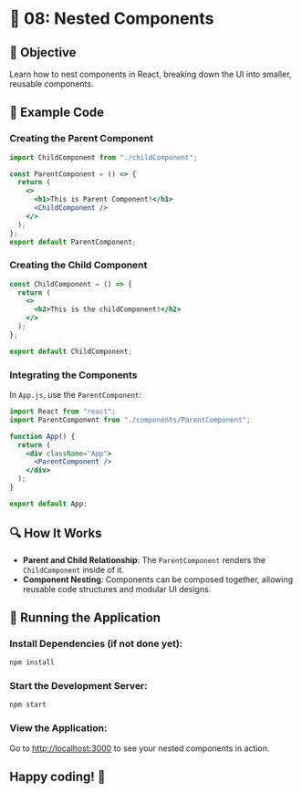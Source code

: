 # 🚀 08: Nested Components

## 📝 Objective

Learn how to nest components in React, breaking down the UI into smaller, reusable components.

## 📂 Example Code

### Creating the Parent Component

```jsx
import ChildComponent from "./childComponent";

const ParentComponent = () => {
  return (
    <>
      <h1>This is Parent Component!</h1>
      <ChildComponent />
    </>
  );
};
export default ParentComponent;
```

### Creating the Child Component

```jsx
const ChildComponent = () => {
  return (
    <>
      <h2>This is the childComponent!</h2>
    </>
  );
};

export default ChildComponent;
```

### Integrating the Components

In `App.js`, use the `ParentComponent`:

```jsx
import React from "react";
import ParentComponent from "./components/ParentComponent";

function App() {
  return (
    <div className="App">
      <ParentComponent />
    </div>
  );
}

export default App;
```

## 🔍 How It Works

- **Parent and Child Relationship**: The `ParentComponent` renders the `ChildComponent` inside of it.
- **Component Nesting**: Components can be composed together, allowing reusable code structures and modular UI designs.

## 🚀 Running the Application

### Install Dependencies (if not done yet):

```bash
npm install
```

### Start the Development Server:

```bash
npm start
```

### View the Application:

Go to [http://localhost:3000](http://localhost:3000) to see your nested components in action.

## Happy coding! 🎉
